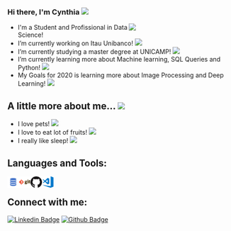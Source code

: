 ### Hi there, I'm Cynthia <img src="https://media.giphy.com/media/mGcNjsfWAjY5AEZNw6/giphy.gif" width="50">

<img align='right' src="https://media.giphy.com/media/dWxO36Jzd6bTSt5dIY/giphy.gif" width="230">

- I'm a Student and Profissional in Data Science!
- I’m currently working on Itau Unibanco! <img src="https://media.giphy.com/media/h7S1Ppfg5YlDIBrMk5/giphy.gif" height="30">
- I’m currently studying a master degree at UNICAMP! <img src="https://media.giphy.com/media/fYSnHlufseco8Fh93Z/giphy.gif" height="30">
- I’m currently learning more about Machine learning, SQL Queries and Python! <img src="https://media.giphy.com/media/WUlplcMpOCEmTGBtBW/giphy.gif" height="30"> 
- My Goals for 2020 is learning more about Image Processing and Deep Learning! <img src="https://media.giphy.com/media/bQSX8MFxnyqti/giphy.gif" height="30">

## A little more about me... <img src="https://media.giphy.com/media/UtE7grsP47XZv1V6Y1/giphy.gif" height="50">

- I love pets! <img src="https://media.giphy.com/media/f8nXruUBnxd5iyKPjc/giphy.gif" height="30">
- I love to eat lot of fruits! <img src="https://media.giphy.com/media/lpsphcqutkFoDdabFc/giphy.gif" height="25"> 
- I really like sleep! <img src="https://media.giphy.com/media/RNcpicOQuq4dcCNehb/giphy.gif" height="35">

## Languages and Tools:

<img align="left" alt="SQL" width="26px" src="https://raw.githubusercontent.com/github/explore/80688e429a7d4ef2fca1e82350fe8e3517d3494d/topics/sql/sql.png" />
<img align="left" alt="Git" width="26px" src="https://raw.githubusercontent.com/github/explore/80688e429a7d4ef2fca1e82350fe8e3517d3494d/topics/git/git.png" />
<img align="left" alt="GitHub" width="26px" src="https://raw.githubusercontent.com/github/explore/78df643247d429f6cc873026c0622819ad797942/topics/github/github.png" />
<img align="left" alt="Visual Studio Code" width="26px" src="https://raw.githubusercontent.com/github/explore/80688e429a7d4ef2fca1e82350fe8e3517d3494d/topics/visual-studio-code/visual-studio-code.png" />

<br/>

## Connect with me:

[![Linkedin Badge](https://img.shields.io/badge/-My%20LinkedIn-blue?style=flat-square&logo=Linkedin&logoColor=white&link=https://www.linkedin.com/in/lucas-lui-motta/)][linkedin]
[![Github Badge](https://img.shields.io/badge/-My%20Personal%20Page-000?style=flat-square&logo=Github&logoColor=white&link=https://github.com/lucaslui)][website]

[website]: https://cynthia-alvarez.github.io/
[linkedin]: https://www.linkedin.com/in/cynthia-estefania-alvarez-orbe/

